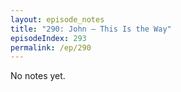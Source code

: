 ```yaml
---
layout: episode_notes
title: "290: John — This Is the Way"
episodeIndex: 293
permalink: /ep/290
---
```

No notes yet.
